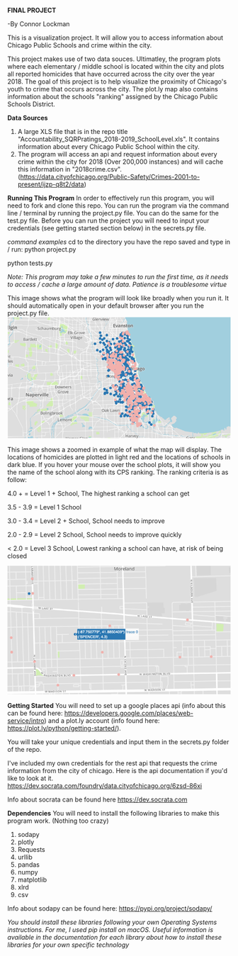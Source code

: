 **FINAL PROJECT**

-By Connor Lockman


This is a visualization project.  It will allow you to access information about Chicago Public Schools and crime within the city.

This project makes use of two data souces. Ultimatley, the program plots where each elementary / middle school is located within the city and plots all reported homicides that have occurred across the city over the year 2018.  The goal of this project is to help visualize the proximity of Chicago's youth to crime that occurs across the city.  The plot.ly map also contains information about the schools "ranking" assigned by the Chicago Public Schools District.  

**Data Sources**
1) A large XLS file that is in the repo title "Accountability_SQRPratings_2018-2019_SchoolLevel.xls".  It contains information about every Chicago Public School within the city.
2) The program will access an api and request information about every crime within the city for 2018 (Over 200,000 instances) and will cache this information in "2018crime.csv". (https://data.cityofchicago.org/Public-Safety/Crimes-2001-to-present/ijzp-q8t2/data)

**Running This Program**
In order to effectively run this program, you will need to fork and clone this repo. You can run the program via the command line / terminal by running the project.py file.  You can do the same for the test.py file.  Before you can run the project you will need to input your credentials (see getting started section below) in the secrets.py file.

*command examples*
cd to the directory you have the repo saved and type in / run:
python project.py

python tests.py

*Note: This program may take a few minutes to run the first time, as it needs to access / cache a large amount of data. Patience is a troublesome virtue*


This image shows what the program will look like broadly when you run it.  It should automatically open in your default browser after you run the project.py file.
![What is this](outputsample.png)

This image shows a zoomed in example of what the map will display.  The locations of homicides are plotted in light red and the locations of schools in dark blue.  If you hover your mouse over the school plots, it will show you the name of the school along with its CPS ranking.  The ranking criteria is as follow:

4.0 + = Level 1 + School, The highest ranking a school can get


3.5 - 3.9 = Level 1 School


3.0 - 3.4 = Level 2 + School, School needs to improve


2.0 - 2.9 = Level 2 School, School needs to improve quickly


< 2.0 = Level 3 School, Lowest ranking a school can have, at risk of being closed

![What is this](outputsample2.png)

**Getting Started**
You will need to set up a google places api (info about this can be found here: https://developers.google.com/places/web-service/intro) and a plot.ly account (info found here: https://plot.ly/python/getting-started/).  

You will take your unique credentials and input them in the secrets.py folder of the repo.

I've included my own credentials for the rest api that requests the crime information from the city of chicago.  Here is the api documentation if you'd like to look at it. https://dev.socrata.com/foundry/data.cityofchicago.org/6zsd-86xi

Info about socrata can be found here https://dev.socrata.com



**Dependencies**
You will need to install the following libraries to make this program work.
(Nothing too crazy)
1) sodapy
2) plotly
3) Requests
4) urllib
5) pandas
6) numpy
7) matplotlib
8) xlrd
9) csv

Info about sodapy can be found here: https://pypi.org/project/sodapy/




*You should install these libraries following your own Operating Systems instructions. For me, I used pip install on macOS.  Useful information is available in the documentation for each library about how to install these libraries for your own specific technology*
